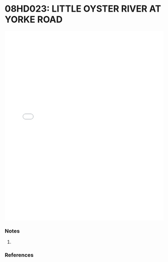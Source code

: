 # 08HD023: LITTLE OYSTER RIVER AT YORKE ROAD

<iframe src="/distribution_estimation/_static/stations/08HD023_fdc.html" width="100%" height="600" frameborder="0"></iframe>

### Notes
1. 

### References

